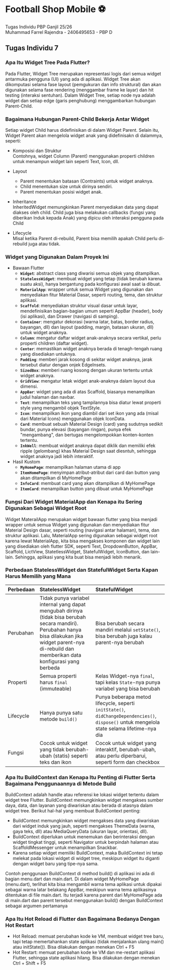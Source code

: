 # Football Shop Mobile ⚽️
Tugas Individu PBP Ganjil 25/26  
Muhammad Farrel Rajendra - 2406495653 - PBP D

## Tugas Individu 7
### Apa Itu Widget Tree Pada Flutter?  
Pada Flutter, Widget Tree merupakan representasi logis dari semua widget antarmuka pengguna (UI) yang ada di aplikasi. Widget Tree akan dikomputasi selama fase layout (pemgukuran dan info struktural) dan akan digunakan selama fase rendering (menggambar frame ke layar) dan hit testing (interaksi sentuhan).
Dalam Widget Tree, setiap node nya adalah widget dan setiap edge (garis penghubung) menggambarkan hubungan Parent-Child.

### Bagaimana Hubungan Parent-Child Bekerja Antar Widget
Setiap widget Child harus didefinisikan di dalam Widget Parent. Selain itu, Widget Parent akan mengelola widget anak yang didefinisakn di dalammya, seperti:  
* Komposisi dan Struktur  
Contohnya, widget Column (Parent) menggunakan properti children untuk menampun widget lain seperti Text, Icon, dll.

* Layout  
  * Parent menentukan batasan (Contraints) untuk widget anaknya.  
  * Child menentukan size untuk dirinya sendiri.  
  * Parent menentukan posisi widget anak.  

* Inheritance  
InheritedWidget memungkinkan Parent menyediakan data yang dapat diakses oleh child. Child juga bisa melakukan callbacks (fungsi yang diberikan Induk kepada Anak) yang dipicu oleh interaksi pengguna pada Child  

* Lifecycle  
Misal ketika Parent di-rebuild, Parent bisa memilih apakah Child perlu di-rebuild juga atau tidak.

### Widget yang Digunakan Dalam Proyek Ini
* Bawaan Flutter
  * **`Widget`**: abstract class yang diwarisi semua objek yang ditampilkan.
  * **`StatelessWidget`**: membuat widget yang tetap (tidak berubah karena suatu aksi), hanya bergantung pada konfigurasi awal saat ia dibuat.
  * **`MaterialApp`**: wrapper untuk semua Widget yang digunakan dan menyediakan fitur Material Dasar, seperti routing, tema, dan struktur aplikasi. 
  * **`Scaffold`**: menyediakan struktur visual dasar untuk layar, mendefinisikan bagian-bagian umum seperti AppBar (header), body (isi aplikasi), dan Drawer (navigasi di samping).
  * **`Container`**: mengatur dekorasi (warna latar, batas, border radius, bayangan, dll) dan layout (padding, margin, batasan ukuran, dll) untuk widget anaknya.
  * **`Column`**: mengatur daftar widget anak-anaknya secara vertikal, perlu properti children (daftar widget).
  * **`Center`**: memastikan widget anaknya berada di tenagh-tengah ruang yang disediakan untuknya.
  * **`Padding`**: memberi jarak kosong di sekitar widget anaknya, jarak tersebut diatur dengan onjek EdgeInsets.
  * **`SizedBox`**: memberi ruang kosong dengan ukuran tertentu untuk widget anaknya.
  * **`GridView`**: mengatur letak widget anak-anaknya dalam layout dua dimensi.
  * **`AppBar`**: widget yang ada di atas Scaffold, biasanya menampilkan judul halaman dan navbar.
  * **`Text`**: menampilkan teks yang tampilannya bisa diatur lewat properti style yang mengambil objek TextStyle.
  * **`Icon`**: menampilkan ikon yang diambil dari set ikon yang ada (misal dari Material Icons) menggunakan objek IconData.
  * **`Card`**: membuat sebuah Material Design (card) yang sudutnya sedikit bundar, punya elevasi (bayangan ringan), punya efek "mengambang", dan bertugas mengelompokkan konten-konten tertentu.
  * **`InkWell`**: membuat widget anaknya dapat diklik dan memiliki efek ripple (gelombang) khas Material Design saat diesntuh, sehingga widget anaknya jadi lebih interaktif. 
* Hasil Kustom
  * **`MyHomePage`**: menampilkan halaman utama di app
  * **`ItemHomePage`**: menyimpan atribut-atribut dari card dan button yang akan ditampilkan di MyHomePage
  * **`InfoCard`**: membuat card yang akan ditampilkan di MyHomePage
  * **`ItemCard`**: menampilkan button yang dibuat untuk MyHomePage 

### Fungsi Dari Widget MaterialApp dan Kenapa itu Sering Digunakan Sebagai Widget Root  
Widget MaterailApp merupakan widget bawaan flutter yang bisa menjadi wrapper untuk semua Widget yang digunakan dan menyediakan fitur Material Design dasar, seperti routing (navigasi antar halaman), tema, dan struktur aplikasi. Lalu, MaterialApp sering digunakan sebagai widget root karena lewat MaterialApp, kita bisa mengakses komponen dan widget lain yang disediakan oleh flutter SDK, seperti Text, DropdownButton, AppBar, Scaffold, LictView, StatetlessWidget, StatefulWidget, IconButton, dan lain-lain. Sehingga, aplikasi yang kita buat bisa menjadi lebih menarik.

### Perbedaan StatelessWidget dan StatefulWidget Serta Kapan Harus Memilih yang Mana  
| Perbedaan	 | StatelessWidget	 | StatefulWidget |
| :--- | :--- | :--- |
| Perubahan | Tidak punya variabel internal yang dapat mengubah dirinya (tidak bisa berubah secara mandiri). Perubahan hanya bisa dilakukan jika widget parent-nya di-rebuild dan memberikan data konfigurasi yang berbeda | Bisa berubah secara mandiri melalui `setState()`, bisa berubah juga kalau parent-nya berubah |
| Properti | Semua properti harus `final` (immuteable) | Kelas Widget-nya `final`, tapi kelas `State`-nya punya variabel yang bisa berubah  |
| Lifecycle | Hanya punya satu metode `build()` | Punya beberapa metod lifecycle, seperti `initState()`, `didChangeDependencies()`, `dispose()` untuk mengelola state selama lifetime-nya dia |
| Fungsi | Cocok untuk widget yang tidak berubah-ubah (statis) seperti teks dan ikon | Cocok untuk widget yang interaktif, berubah-ubah, atau perlu diperbarui, seperti form dan checkbox|

### Apa Itu BuildContext dan Kenapa Itu Penting di Flutter Serta Bagaimana Penggunaannya di Metode Build  
BuildContext adalah handle atau referensi ke lokasi widget tertentu dalam widget tree Flutter. BuildContext memungkinkan widget mengakses sumber daya, data, dan layanan yang diwariskan atau berada di atasnya dalam widget tree. Berikut hal-hal yang membuat BuildContext penting:
* BuildContext memungkinkan widget mengakses data yang diwariskan dari widget induk yang jauh, seperti mengakses ThemeData (warna, gaya teks, dll) atau MediaQueryData (ukuran layar, orientasi, dll).
* BuildContext diperlukan untuk menemukan dan berinteraksi dengan widget tingkat tinggi, seperti Navigator untuk berpindah halaman atau ScaffoldMessenger untuk menampilkan Snackbar.
* Karena setiap widget memiliki BuildContext, maka BuildContext ini tetap melekat pada lokasi widget di widget tree, meskipun widget itu diganti dengan widget baru yang tipe-nya sama.
    
Contoh penggunaan BuildContext di method build() di aplikasi ini ada di bagian menu.dart dan main.dart. Di dalam widget MyHomePage (menu.dart), terlihat kita bisa mengambil warna tema aplikasi untuk dipakai sebagai warna latar belakang AppBar, meskipun warna tema aplikasinya ditentukan di file main.dart. Itu terjadi karena parent dari MyHomePage ada di main.dart dan parent tersebut menggunakan build() dengan BuildContext sebagai argumen pertamanya  

### Apa Itu Hot Reload di Flutter dan Bagaimana Bedanya Dengan Hot Restart
* Hot Reload: memuat perubahan kode ke VM, membuat widget tree baru, tapi tetap memertahankan state aplikasi (tidak menjalankan ulang main() atau initState()). Bisa dilakukan dengan menekan Ctrl + F5
* Hot Restart: memuat perubahan kode ke VM dan me-restart aplikasi Flutter, sehingga state aplikasi hilang. Bisa dilakukan dengan menekan Ctrl + Shift + F5
